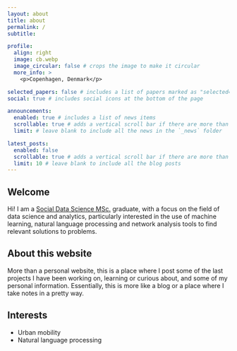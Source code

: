 ```yaml
---
layout: about
title: about
permalink: /
subtitle: 

profile:
  align: right
  image: cb.webp
  image_circular: false # crops the image to make it circular
  more_info: >
    <p>Copenhagen, Denmark</p>

selected_papers: false # includes a list of papers marked as "selected={true}"
social: true # includes social icons at the bottom of the page

announcements:
  enabled: true # includes a list of news items
  scrollable: true # adds a vertical scroll bar if there are more than 3 news items
  limit: # leave blank to include all the news in the `_news` folder

latest_posts:
  enabled: false
  scrollable: true # adds a vertical scroll bar if there are more than 3 new posts items
  limit: 10 # leave blank to include all the blog posts
---
```


## Welcome

Hi! I am a [Social Data Science MSc.](https://www.ku.dk/studies/masters/social-data-science) graduate, with a focus on the field of data science and analytics, particularly interested in the use of machine learning, natural language processing and network analysis tools to find relevant solutions to problems. 

## About this website

More than a personal website, this is a place where I post some of the last projects I have been working on, learning or curious about, and some of my personal information. Essentially, this is more like a blog or a place where I take notes in a pretty way.

## Interests 

- Urban mobility
- Natural language processing